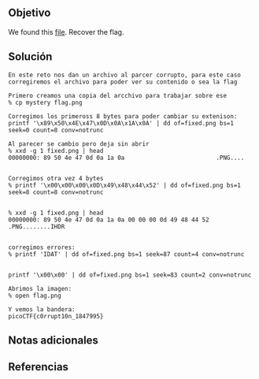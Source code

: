## Objetivo
We found this [file](https://jupiter.challenges.picoctf.org/static/ab30fcb7d47364b4190a7d3d40edb551/mystery). Recover the flag.
## Solución

```
En este reto nos dan un archivo al parcer corrupto, para este caso corregiremos el archivo para poder ver su contenido o sea la flag
```

```
Primero creamos una copia del arcchivo para trabajar sobre ese
% cp mystery flag.png

Corregimos los primeross 8 bytes para poder cambiar su extenison:
printf '\x89\x50\x4E\x47\x0D\x0A\x1A\x0A' | dd of=fixed.png bs=1 seek=0 count=8 conv=notrunc

Al parecer se cambio pero deja sin abrir
% xxd -g 1 fixed.png | head
00000000: 89 50 4e 47 0d 0a 1a 0a                          .PNG....


Corregimos otra vez 4 bytes
% printf '\x00\x00\x00\x0D\x49\x48\x44\x52' | dd of=fixed.png bs=1 seek=8 count=8 conv=notrunc


% xxd -g 1 fixed.png | head                                                                   
00000000: 89 50 4e 47 0d 0a 1a 0a 00 00 00 0d 49 48 44 52  .PNG........IHDR


corregimos errores:
% printf 'IDAT' | dd of=fixed.png bs=1 seek=87 count=4 conv=notrunc


printf '\x00\x00' | dd of=fixed.png bs=1 seek=83 count=2 conv=notrunc

Abrimos la imagen:
% open flag.png

```

```
Y vemos la bandera:
picoCTF{c0rrupt10n_1847995}
```

## Notas adicionales
## Referencias